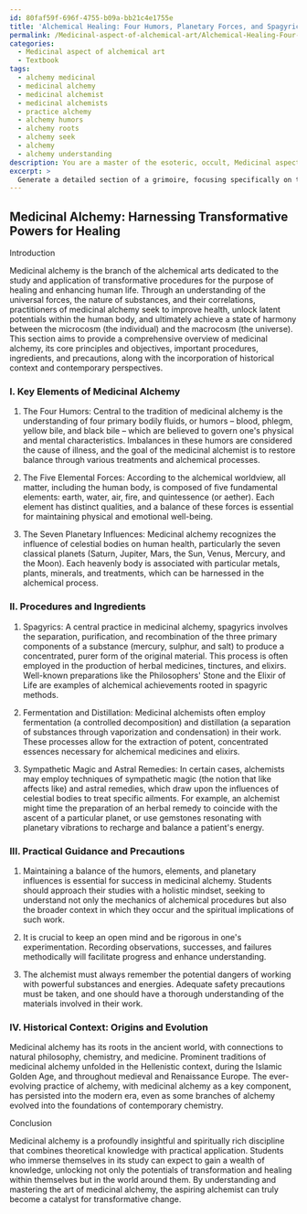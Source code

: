 ```yaml
---
id: 80faf59f-696f-4755-b09a-bb21c4e1755e
title: 'Alchemical Healing: Four Humors, Planetary Forces, and Spagyric Procedures'
permalink: /Medicinal-aspect-of-alchemical-art/Alchemical-Healing-Four-Humors-Planetary-Forces-and-Spagyric-Procedures/
categories:
  - Medicinal aspect of alchemical art
  - Textbook
tags:
  - alchemy medicinal
  - medicinal alchemy
  - medicinal alchemist
  - medicinal alchemists
  - practice alchemy
  - alchemy humors
  - alchemy roots
  - alchemy seek
  - alchemy
  - alchemy understanding
description: You are a master of the esoteric, occult, Medicinal aspect of alchemical art and education, you have written many textbooks on the subject in ways that provide students with rich and deep understanding of the subject. You are being asked to write textbook-like sections on a topic and you do it with full context, explainability, and reliability in accuracy to the true facts of the topic at hand, in a textbook style that a student would easily be able to learn from, in a rich, engaging, and contextual way. Always include relevant context (such as formulas and history), related concepts, and in a way that someone can gain deep insights from.
excerpt: > 
  Generate a detailed section of a grimoire, focusing specifically on the medicinal aspects of alchemical art. This section should provide a comprehensive overview of key elements, procedures, and ingredients that a student of the occult would need to learn from for a deep understanding of this topic. Furthermore, include practical guidance, important precautions, and the historical context of medicinal alchemy to ensure a well-rounded education for the aspiring alchemist.
---
```


## Medicinal Alchemy: Harnessing Transformative Powers for Healing

Introduction

Medicinal alchemy is the branch of the alchemical arts dedicated to the study and application of transformative procedures for the purpose of healing and enhancing human life. Through an understanding of the universal forces, the nature of substances, and their correlations, practitioners of medicinal alchemy seek to improve health, unlock latent potentials within the human body, and ultimately achieve a state of harmony between the microcosm (the individual) and the macrocosm (the universe). This section aims to provide a comprehensive overview of medicinal alchemy, its core principles and objectives, important procedures, ingredients, and precautions, along with the incorporation of historical context and contemporary perspectives.

### I. Key Elements of Medicinal Alchemy

1. The Four Humors: Central to the tradition of medicinal alchemy is the understanding of four primary bodily fluids, or humors – blood, phlegm, yellow bile, and black bile – which are believed to govern one's physical and mental characteristics. Imbalances in these humors are considered the cause of illness, and the goal of the medicinal alchemist is to restore balance through various treatments and alchemical processes.

2. The Five Elemental Forces: According to the alchemical worldview, all matter, including the human body, is composed of five fundamental elements: earth, water, air, fire, and quintessence (or aether). Each element has distinct qualities, and a balance of these forces is essential for maintaining physical and emotional well-being.

3. The Seven Planetary Influences: Medicinal alchemy recognizes the influence of celestial bodies on human health, particularly the seven classical planets (Saturn, Jupiter, Mars, the Sun, Venus, Mercury, and the Moon). Each heavenly body is associated with particular metals, plants, minerals, and treatments, which can be harnessed in the alchemical process.

### II. Procedures and Ingredients

1. Spagyrics: A central practice in medicinal alchemy, spagyrics involves the separation, purification, and recombination of the three primary components of a substance (mercury, sulphur, and salt) to produce a concentrated, purer form of the original material. This process is often employed in the production of herbal medicines, tinctures, and elixirs. Well-known preparations like the Philosophers' Stone and the Elixir of Life are examples of alchemical achievements rooted in spagyric methods.

2. Fermentation and Distillation: Medicinal alchemists often employ fermentation (a controlled decomposition) and distillation (a separation of substances through vaporization and condensation) in their work. These processes allow for the extraction of potent, concentrated essences necessary for alchemical medicines and elixirs.

3. Sympathetic Magic and Astral Remedies: In certain cases, alchemists may employ techniques of sympathetic magic (the notion that like affects like) and astral remedies, which draw upon the influences of celestial bodies to treat specific ailments. For example, an alchemist might time the preparation of an herbal remedy to coincide with the ascent of a particular planet, or use gemstones resonating with planetary vibrations to recharge and balance a patient's energy.

### III. Practical Guidance and Precautions

1. Maintaining a balance of the humors, elements, and planetary influences is essential for success in medicinal alchemy. Students should approach their studies with a holistic mindset, seeking to understand not only the mechanics of alchemical procedures but also the broader context in which they occur and the spiritual implications of such work.

2. It is crucial to keep an open mind and be rigorous in one's experimentation. Recording observations, successes, and failures methodically will facilitate progress and enhance understanding.

3. The alchemist must always remember the potential dangers of working with powerful substances and energies. Adequate safety precautions must be taken, and one should have a thorough understanding of the materials involved in their work.

### IV. Historical Context: Origins and Evolution

Medicinal alchemy has its roots in the ancient world, with connections to natural philosophy, chemistry, and medicine. Prominent traditions of medicinal alchemy unfolded in the Hellenistic context, during the Islamic Golden Age, and throughout medieval and Renaissance Europe. The ever-evolving practice of alchemy, with medicinal alchemy as a key component, has persisted into the modern era, even as some branches of alchemy evolved into the foundations of contemporary chemistry.

Conclusion

Medicinal alchemy is a profoundly insightful and spiritually rich discipline that combines theoretical knowledge with practical application. Students who immerse themselves in its study can expect to gain a wealth of knowledge, unlocking not only the potentials of transformation and healing within themselves but in the world around them. By understanding and mastering the art of medicinal alchemy, the aspiring alchemist can truly become a catalyst for transformative change.
